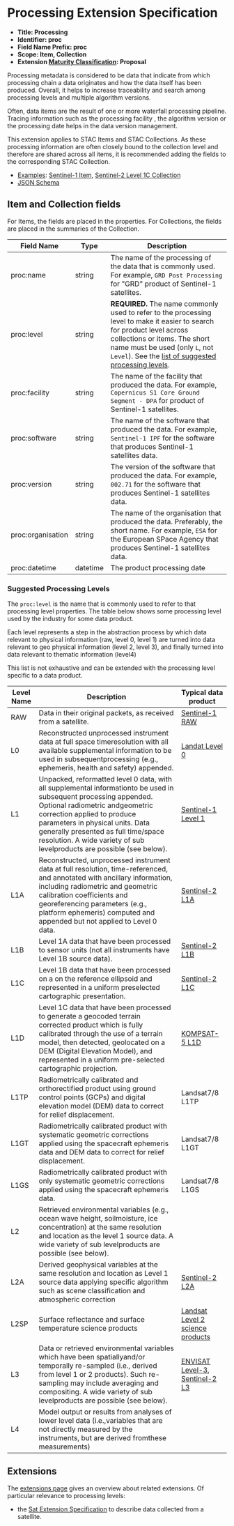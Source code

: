 # Processing Extension Specification

- **Title: Processing**
- **Identifier: proc**
- **Field Name Prefix: proc**
- **Scope: Item, Collection**
- **Extension [Maturity Classification](../README.md#extension-maturity): Proposal**

Processing metadata is considered to be data that indicate from which processing chain a data originates and how the data itself has been produced. Overall, it helps to increase traceability and search among processing levels and multiple algorithm versions.

Often, data items are the result of one or more waterfall processing pipeline. Tracing information such as the processing facility , the algorithm version or the processing date helps in the data version management.

This extension applies to STAC Items and STAC Collections. As these processing information are often closely bound to the collection level and therefore are shared across all items, it is recommended adding the fields to the corresponding STAC Collection.

- [Examples](examples/): [Sentinel-1 Item](examples/sentinel1-item.json),  [Sentinel-2 Level 1C Collection](examples/sentinel2-collection.json)
- [JSON Schema](json-schema/schema.json)

## Item and Collection fields

For Items, the fields are placed in the properties. For Collections, the fields are placed in the summaries of the Collection.

| Field Name                  | Type      | Description                                                  |
| --------------------------- | --------- | ------------------------------------------------------------ |
| proc:name         | string | The name of the processing of the data that is commonly used. For example, `GRD Post Processing` for "GRD" product of Sentinel-1 satellites. |
| proc:level        | string | **REQUIRED.** The name commonly used to refer to the processing level to make it easier to search for product level across collections or items. The short name must be used (only `L`, not `Level`). See the [list of suggested processing levels](#suggested-processing-levels). |
| proc:facility     | string    | The name of the facility that produced the data. For example, `Copernicus S1 Core Ground Segment - DPA` for product of Sentinel-1 satellites. |
| proc:software     | string    | The name of the software that produced the data. For example, `Sentinel-1 IPF` for the software that produces Sentinel-1 satellites data. |
| proc:version      | string | The version of the software that produced the data. For example, `002.71` for the software that produces Sentinel-1 satellites data. |
| proc:organisation | string | The name of the organisation that produced the data. Preferably, the short name. For example, `ESA` for the European SPace Agency that produces Sentinel-1 satellites data. |
| proc:datetime            | datetime    | The product processing date |

### Suggested Processing Levels

The `proc:level` is the name that is commonly used to refer to that processing level properties. The table below shows some processing level used by the industry for some data product.

Each level represents a step in the abstraction process by which data relevant to physical information (raw, level 0, level 1) are turned into data relevant to geo physical informa­tion (level 2, level 3), and finally turned into data relevant to thematic information (level4)

This list is not exhaustive and can be extended with the processing level specific to a data product.

| Level Name | Description | Typical data product |
| ---------- | ----------- | -------------------- |
| RAW        |  Data in their original packets, as received from a satellite. | [Sentinel-1 RAW](https://sentinel.esa.int/web/sentinel/technical-guides/sentinel-1-sar/products-algorithms/level-0-products/raw) |
| L0         | Reconstructed unprocessed instrument data at full space timeresolution with all available supplemental information to be used in subsequentprocessing (e.g., ephemeris, health and safety) appended. | [Landat Level 0](https://www.usgs.gov/media/files/landsat-8-level-0-reformatted-data-format-control-book)  |
| L1         | Unpacked, reformatted level 0 data, with all supplemental informationto be used in subsequent processing appended. Optional radiometric andgeometric correction applied to produce parameters in physical units. Data generally presented as full time/space resolution. A wide variety of sub levelproducts are possible (see below). | [Sentinel-1 Level 1](https://sentinel.esa.int/web/sentinel/user-guides/sentinel-1-sar/product-types-processing-levels/level-1) |
| L1A        | Reconstructed, unprocessed instrument data at full resolution, time-referenced, and annotated with ancillary information, including radiometric and geometric calibration coefficients and georeferencing parameters (e.g., platform ephemeris) computed and appended but not applied to Level 0 data. | [Sentinel-2 L1A](https://sentinel.esa.int/web/sentinel/user-guides/sentinel-2-msi/product-types/level-1a) |
| L1B         | Level 1A data that have been processed to sensor units (not all instruments have Level 1B source data). | [Sentinel-2 L1B](https://sentinel.esa.int/web/sentinel/user-guides/sentinel-2-msi/product-types/level-1b) |
| L1C         | Level 1B data that have been processed on a on the reference ellipsoid and represented in a uniform preselected cartographic presentation. | [Sentinel-2 L1C](https://sentinel.esa.int/web/sentinel/user-guides/sentinel-2-msi/product-types/level-1c) |
| L1D         | Level 1C data that have been processed to generate a geocoded terrain corrected product which is fully calibrated through the use of a terrain model, then detected, geolocated on a DEM (Digital Elevation Model), and represented in a uniform pre-selected cartographic projection. | [KOMPSAT-5 L1D](https://directory.eoportal.org/web/eoportal/satellite-missions/k/kompsat-5) |
| L1TP        | Radiometrically calibrated and orthorectified product using ground control points (GCPs) and digital elevation model (DEM) data to correct for relief displacement. | Landsat7/8 L1TP |
| L1GT        | Radiometrically calibrated product with systematic geometric corrections applied using the spacecraft ephemeris data and DEM data to correct for relief displacement. | Landsat7/8 L1GT |
| L1GS        | Radiometrically calibrated product with only systematic geometric corrections applied using the spacecraft ephemeris data. | Landsat7/8 L1GS |
| L2          | Retrieved environmental variables (e.g., ocean wave height, soilmoisture, ice concentration) at the same resolution and location as the level 1 source data. A wide variety of sub levelproducts are possible (see below). | |
| L2A         | Derived geophysical variables at the same resolution and location as Level 1 source data applying specific algorithm such as scene classification and atmospheric correction | [Sentinel-2 L2A](https://earth.esa.int/web/sentinel/technical-guides/sentinel-2-msi/level-2a-processing) |
| L2SP        | Surface reflectance and surface temperature science products | [Landsat Level 2 science products](https://www.usgs.gov/core-science-systems/nli/landsat/landsat-collection-2-level-2-science-products) |
| L3          | Data or retrieved environmental variables which have been spatiallyand/or temporally re-sampled (i.e., derived from level 1 or 2 products). Such re-sampling may include averaging and compositing.  A wide variety of sub levelproducts are possible (see below). | [ENVISAT Level-3](http://envisat.esa.int/level3/), [Sentinel-2 L3](https://s2gm.sentinel-hub.com/) |
| L4          | Model output or results from analyses of lower level data (i.e.,variables that are not directly measured by the instruments, but are derived fromthese measurements) |

## Extensions

The [extensions page](../README.md) gives an overview about related extensions. Of particular relevance to processing levels:

* the [Sat Extension Specification](../sat/README.md) to describe data collected from a satellite.

